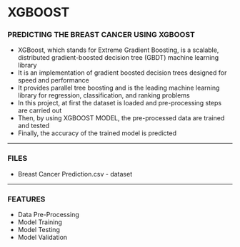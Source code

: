 # XGBOOST

### PREDICTING THE BREAST CANCER USING XGBOOST

- XGBoost, which stands for Extreme Gradient Boosting, is a scalable, distributed gradient-boosted decision tree (GBDT) machine learning library
- It is an implementation of gradient boosted decision trees designed for speed and performance
- It provides parallel tree boosting and is the leading machine learning library for regression, classification, and ranking problems
- In this project, at first the dataset is loaded and pre-processing steps are carried out
- Then, by using XGBOOST MODEL, the pre-processed data are trained and tested
- Finally, the accuracy of the trained model is predicted

-----

### FILES

- Breast Cancer Prediction.csv - dataset

-----

### FEATURES

- Data Pre-Processing
- Model Training
- Model Testing
- Model Validation

